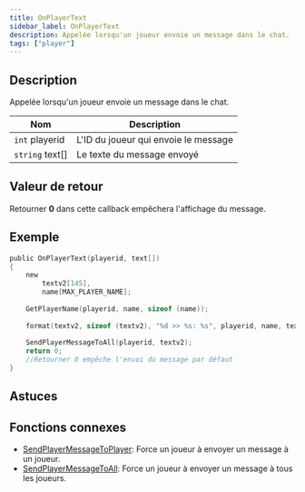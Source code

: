 ```yaml
---
title: OnPlayerText
sidebar_label: OnPlayerText
description: Appelée lorsqu'un joueur envoie un message dans le chat.
tags: ["player"]
---
```


## Description

Appelée lorsqu'un joueur envoie un message dans le chat.

| Nom             | Description                              |
| --------------- | ---------------------------------------- |
| `int` playerid  | L'ID du joueur qui envoie le message     |
| `string` text[] | Le texte du message envoyé               |

## Valeur de retour

Retourner **0** dans cette callback empêchera l'affichage du message.

## Exemple

```c
public OnPlayerText(playerid, text[])
{
    new 
        textv2[145], 
        name[MAX_PLAYER_NAME];
    
    GetPlayerName(playerid, name, sizeof (name));
 
    format(textv2, sizeof (textv2), "%d >> %s: %s", playerid, name, text);
 
    SendPlayerMessageToAll(playerid, textv2);
    return 0;
    //Retourner 0 empêche l'envoi du message par défaut
}

```

## Astuces

<TipNPCCallbacks />

## Fonctions connexes

- [SendPlayerMessageToPlayer](../functions/SendPlayerMessageToPlayer): Force un joueur à envoyer un message à un joueur.
- [SendPlayerMessageToAll](../functions/SendPlayerMessageToAll): Force un joueur à envoyer un message à tous les joueurs.

